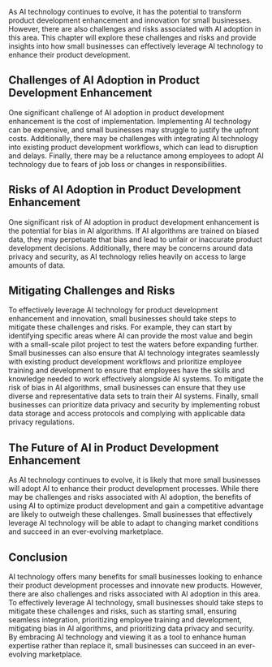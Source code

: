 
As AI technology continues to evolve, it has the potential to transform product development enhancement and innovation for small businesses. However, there are also challenges and risks associated with AI adoption in this area. This chapter will explore these challenges and risks and provide insights into how small businesses can effectively leverage AI technology to enhance their product development.

Challenges of AI Adoption in Product Development Enhancement
------------------------------------------------------------

One significant challenge of AI adoption in product development enhancement is the cost of implementation. Implementing AI technology can be expensive, and small businesses may struggle to justify the upfront costs. Additionally, there may be challenges with integrating AI technology into existing product development workflows, which can lead to disruption and delays. Finally, there may be a reluctance among employees to adopt AI technology due to fears of job loss or changes in responsibilities.

Risks of AI Adoption in Product Development Enhancement
-------------------------------------------------------

One significant risk of AI adoption in product development enhancement is the potential for bias in AI algorithms. If AI algorithms are trained on biased data, they may perpetuate that bias and lead to unfair or inaccurate product development decisions. Additionally, there may be concerns around data privacy and security, as AI technology relies heavily on access to large amounts of data.

Mitigating Challenges and Risks
-------------------------------

To effectively leverage AI technology for product development enhancement and innovation, small businesses should take steps to mitigate these challenges and risks. For example, they can start by identifying specific areas where AI can provide the most value and begin with a small-scale pilot project to test the waters before expanding further. Small businesses can also ensure that AI technology integrates seamlessly with existing product development workflows and prioritize employee training and development to ensure that employees have the skills and knowledge needed to work effectively alongside AI systems. To mitigate the risk of bias in AI algorithms, small businesses can ensure that they use diverse and representative data sets to train their AI systems. Finally, small businesses can prioritize data privacy and security by implementing robust data storage and access protocols and complying with applicable data privacy regulations.

The Future of AI in Product Development Enhancement
---------------------------------------------------

As AI technology continues to evolve, it is likely that more small businesses will adopt AI to enhance their product development processes. While there may be challenges and risks associated with AI adoption, the benefits of using AI to optimize product development and gain a competitive advantage are likely to outweigh these challenges. Small businesses that effectively leverage AI technology will be able to adapt to changing market conditions and succeed in an ever-evolving marketplace.

Conclusion
----------

AI technology offers many benefits for small businesses looking to enhance their product development processes and innovate new products. However, there are also challenges and risks associated with AI adoption in this area. To effectively leverage AI technology, small businesses should take steps to mitigate these challenges and risks, such as starting small, ensuring seamless integration, prioritizing employee training and development, mitigating bias in AI algorithms, and prioritizing data privacy and security. By embracing AI technology and viewing it as a tool to enhance human expertise rather than replace it, small businesses can succeed in an ever-evolving marketplace.
